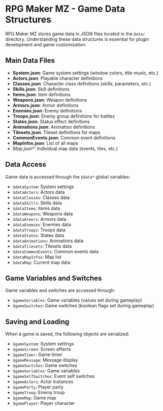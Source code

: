 # RPG Maker MZ - Game Data Structures

RPG Maker MZ stores game data in JSON files located in the `data/` directory. Understanding these data structures is essential for plugin development and game customization.

## Main Data Files

- **System.json**: Game system settings (window colors, title music, etc.)
- **Actors.json**: Playable character definitions
- **Classes.json**: Character class definitions (skills, parameters, etc.)
- **Skills.json**: Skill definitions
- **Items.json**: Item definitions
- **Weapons.json**: Weapon definitions
- **Armors.json**: Armor definitions
- **Enemies.json**: Enemy definitions
- **Troops.json**: Enemy group definitions for battles
- **States.json**: Status effect definitions
- **Animations.json**: Animation definitions
- **Tilesets.json**: Tileset definitions for maps
- **CommonEvents.json**: Common event definitions
- **MapInfos.json**: List of all maps
- **Map*.json**: Individual map data (events, tiles, etc.)

## Data Access

Game data is accessed through the `$data*` global variables:

- `$dataSystem`: System settings
- `$dataActors`: Actors data
- `$dataClasses`: Classes data
- `$dataSkills`: Skills data
- `$dataItems`: Items data
- `$dataWeapons`: Weapons data
- `$dataArmors`: Armors data
- `$dataEnemies`: Enemies data
- `$dataTroops`: Troops data
- `$dataStates`: States data
- `$dataAnimations`: Animations data
- `$dataTilesets`: Tilesets data
- `$dataCommonEvents`: Common events data
- `$dataMapInfos`: Map list
- `$dataMap`: Current map data

## Game Variables and Switches

Game variables and switches are accessed through:

- `$gameVariables`: Game variables (values set during gameplay)
- `$gameSwitches`: Game switches (boolean flags set during gameplay)

## Saving and Loading

When a game is saved, the following objects are serialized:

- `$gameSystem`: System settings
- `$gameScreen`: Screen effects
- `$gameTimer`: Game timer
- `$gameMessage`: Message display
- `$gameSwitches`: Game switches
- `$gameVariables`: Game variables
- `$gameSelfSwitches`: Event self switches
- `$gameActors`: Actor instances
- `$gameParty`: Player party
- `$gameTroop`: Enemy troop
- `$gameMap`: Game map
- `$gamePlayer`: Player character
